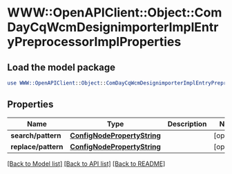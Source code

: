 # WWW::OpenAPIClient::Object::ComDayCqWcmDesignimporterImplEntryPreprocessorImplProperties

## Load the model package
```perl
use WWW::OpenAPIClient::Object::ComDayCqWcmDesignimporterImplEntryPreprocessorImplProperties;
```

## Properties
Name | Type | Description | Notes
------------ | ------------- | ------------- | -------------
**search/pattern** | [**ConfigNodePropertyString**](ConfigNodePropertyString.md) |  | [optional] 
**replace/pattern** | [**ConfigNodePropertyString**](ConfigNodePropertyString.md) |  | [optional] 

[[Back to Model list]](../README.md#documentation-for-models) [[Back to API list]](../README.md#documentation-for-api-endpoints) [[Back to README]](../README.md)


